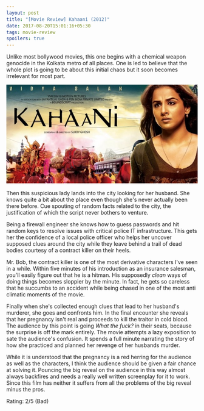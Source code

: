 ```yaml
---
layout: post
title: "[Movie Review] Kahaani (2012)"
date: 2017-08-20T15:01:16+05:30
tags: movie-review
spoilers: true
---
```


Unlike most bollywood movies, this one begins with a chemical weapon genocide in the Kolkata metro of all places.
One is led to believe that the whole plot is going to be about this initial chaos but it soon becomes irrelevant for most part.

![Kahaani (2012)](/img/movie-poster-kahaani-2012.jpg 'Kahaani (2012)')

Then this suspicious lady lands into the city looking for her husband.
She knows quite a bit about the place even though she's never actually been there before.
Cue spouting of random facts related to the city, the justification of which the script never bothers to venture.

Being a firewall engineer she knows how to guess passwords and hit random keys to resolve issues with critical police IT infrastructure.
This gets her the confidence of a local police officer who helps her uncover supposed clues around the city while they leave behind a trail of dead bodies courtesy of a contract killer on their heels.

Mr. Bob, the contract killer is one of the most derivative characters I've seen in a while. 
Within five minutes of his introduction as an insurance salesman, you'll easily figure out that he is a hitman.
His supposedly _clean_ ways of doing things becomes sloppier by the minute.
In fact, he gets so careless that he succumbs to an accident while being chased in one of the most anti climatic moments of the movie.

Finally when she's collected enough clues that lead to her husband's murderer, she goes and confronts him.
In the final encounter she reveals that her pregnancy isn't real and proceeds to kill the traitor in cold blood.
The audience by this point is going _What the fuck?_ in their seats, because the surprise is off the mark entirely.
The movie attempts a lazy exposition to sate the audience's confusion.
It spends a full minute narrating the story of how she practiced and planned her revenge of her husbands murder.

While it is understood that the pregnancy is a red herring for the audience as well as the characters, I think the audience should be given a fair chance at solving it.
Pouncing the big reveal on the audience in this way almost always backfires and needs a really well written screenplay for it to work.
Since this film has neither it suffers from all the problems of the big reveal minus the pros.

Rating: 2/5 (Bad)
